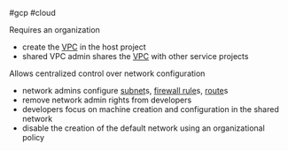 #gcp #cloud 

Requires an organization
- create the [VPC](/techstack/gcp/VPC.md) in the host project
- shared VPC admin shares the [VPC](/techstack/gcp/VPC.md) with other service projects

Allows centralized control over network configuration
- network admins configure [subnet](/subnet)s, [firewall rule](/firewall%20rule)s, [route](/route)s 
- remove network admin rights from developers
- developers focus on machine creation and configuration in the shared network
- disable the creation of the default network using an organizational policy